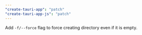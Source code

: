 ```yaml
---
"create-tauri-app": "patch"
"create-tauri-app-js": "patch"
---
```


Add `-f/--force` flag to force creating directory even if it is empty.

